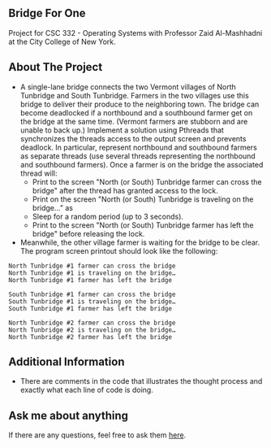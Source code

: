 ## Bridge For One
Project for CSC 332 - Operating Systems with Professor Zaid Al-Mashhadni at the City College of New York.
## About The Project
- A single-lane bridge connects the two Vermont villages of North Tunbridge and South Tunbridge. Farmers in the two villages use this bridge to deliver their produce to the neighboring town. The bridge can become deadlocked if a northbound and a southbound farmer get on the bridge at the same time. (Vermont farmers are stubborn and are unable to back up.) Implement a solution using Pthreads that synchronizes the threads access to the output screen and prevents deadlock. In particular, represent northbound and southbound farmers as separate threads (use several threads representing the northbound and southbound farmers). Once a farmer is on the bridge the associated thread will:
  - Print to the screen "North (or South) Tunbridge farmer can cross the bridge" after the thread has granted access to the lock.
  - Print on the screen "North (or South) Tunbridge is traveling on the bridge…” as
  - Sleep for a random period (up to 3 seconds).
  - Print to the screen "North (or South) Tunbridge farmer has left the bridge" before releasing the lock.
- Meanwhile, the other village farmer is waiting for the bridge to be clear. The program screen printout should look like the following:
```
North Tunbridge #1 farmer can cross the bridge
North Tunbridge #1 is traveling on the bridge…
North Tunbridge #1 farmer has left the bridge
```
```
South Tunbridge #1 farmer can cross the bridge
South Tunbridge #1 is traveling on the bridge…
South Tunbridge #1 farmer has left the bridge
```
```
North Tunbridge #2 farmer can cross the bridge
North Tunbridge #2 is traveling on the bridge…
North Tunbridge #2 farmer has left the bridge
```
## Additional Information
- There are comments in the code that illustrates the thought process and exactly what each line of code is doing.
## Ask me about anything
If there are any questions, feel free to ask them [here](https://github.com/ChibiKev/Bridge-For-One/issues).